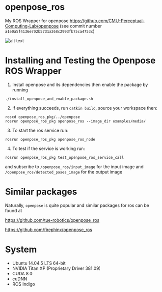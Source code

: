 # openpose_ros 
My ROS Wrapper for openpose https://github.com/CMU-Perceptual-Computing-Lab/openpose
(see commit number `a1e0a5f4136e702b5731a268c2993fb75ca4753c`)

![alt text](https://raw.githubusercontent.com/stevenjj/openpose_ros/master/openpose_with_multisense.png)

# Installing and Testing the Openpose ROS Wrapper
1. Install openpose and its dependencies then enable the package by running
````
./install_openpose_and_enable_package.sh
````
2. If everything succeeds, run `catkin build`, source your workspace then:
````
roscd openpose_ros_pkg/../openpose
rosrun openpose_ros_pkg openpose_ros --image_dir examples/media/
````
3. To start the ros service run:
````
rosrun openpose_ros_pkg openpose_ros_node 
````
4. To test if the service is working run:
````
rosrun openpose_ros_pkg test_openpose_ros_service_call 
````
and subscribe to `/openpose_ros/input_image` for the input image and `/openpose_ros/detected_poses_image` for the output image


# Similar packages
Naturally, `openpose` is quite popular and similar packages for ros can be found at

https://github.com/tue-robotics/openpose_ros

https://github.com/firephinx/openpose_ros

# System
* Ubuntu 14.04.5 LTS 64-bit
* NVIDIA Titan XP (Proprietary Driver 381.09)
* CUDA 8.0 
* cuDNN
* ROS Indigo

